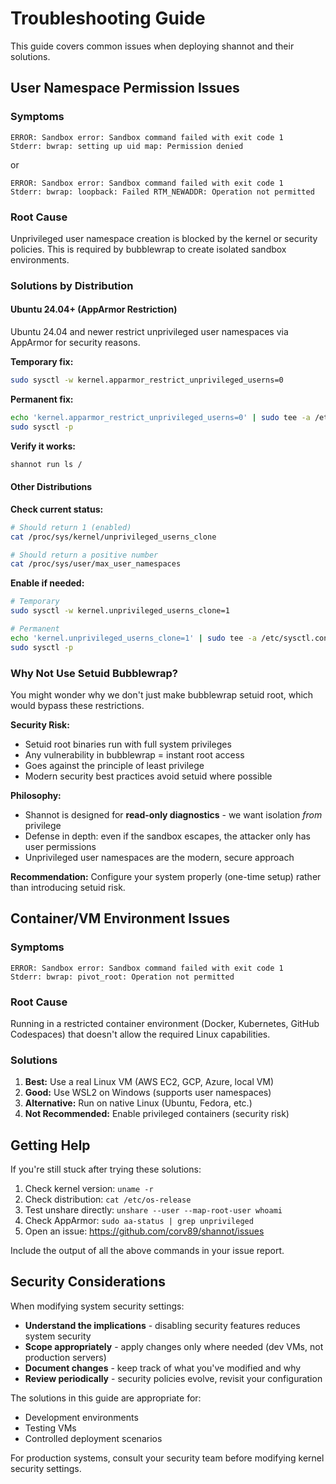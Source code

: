 # Troubleshooting Guide

This guide covers common issues when deploying shannot and their solutions.

## User Namespace Permission Issues

### Symptoms

```
ERROR: Sandbox error: Sandbox command failed with exit code 1
Stderr: bwrap: setting up uid map: Permission denied
```

or

```
ERROR: Sandbox error: Sandbox command failed with exit code 1
Stderr: bwrap: loopback: Failed RTM_NEWADDR: Operation not permitted
```

### Root Cause

Unprivileged user namespace creation is blocked by the kernel or security policies. This is required by bubblewrap to create isolated sandbox environments.

### Solutions by Distribution

#### Ubuntu 24.04+ (AppArmor Restriction)

Ubuntu 24.04 and newer restrict unprivileged user namespaces via AppArmor for security reasons.

**Temporary fix:**
```bash
sudo sysctl -w kernel.apparmor_restrict_unprivileged_userns=0
```

**Permanent fix:**
```bash
echo 'kernel.apparmor_restrict_unprivileged_userns=0' | sudo tee -a /etc/sysctl.conf
sudo sysctl -p
```

**Verify it works:**
```bash
shannot run ls /
```

#### Other Distributions

**Check current status:**
```bash
# Should return 1 (enabled)
cat /proc/sys/kernel/unprivileged_userns_clone

# Should return a positive number
cat /proc/sys/user/max_user_namespaces
```

**Enable if needed:**
```bash
# Temporary
sudo sysctl -w kernel.unprivileged_userns_clone=1

# Permanent
echo 'kernel.unprivileged_userns_clone=1' | sudo tee -a /etc/sysctl.conf
sudo sysctl -p
```

### Why Not Use Setuid Bubblewrap?

You might wonder why we don't just make bubblewrap setuid root, which would bypass these restrictions.

**Security Risk:**
- Setuid root binaries run with full system privileges
- Any vulnerability in bubblewrap = instant root access
- Goes against the principle of least privilege
- Modern security best practices avoid setuid where possible

**Philosophy:**
- Shannot is designed for **read-only diagnostics** - we want isolation *from* privilege
- Defense in depth: even if the sandbox escapes, the attacker only has user permissions
- Unprivileged user namespaces are the modern, secure approach

**Recommendation:**
Configure your system properly (one-time setup) rather than introducing setuid risk.

## Container/VM Environment Issues

### Symptoms

```
ERROR: Sandbox error: Sandbox command failed with exit code 1
Stderr: bwrap: pivot_root: Operation not permitted
```

### Root Cause

Running in a restricted container environment (Docker, Kubernetes, GitHub Codespaces) that doesn't allow the required Linux capabilities.

### Solutions

1. **Best:** Use a real Linux VM (AWS EC2, GCP, Azure, local VM)
2. **Good:** Use WSL2 on Windows (supports user namespaces)
3. **Alternative:** Run on native Linux (Ubuntu, Fedora, etc.)
4. **Not Recommended:** Enable privileged containers (security risk)

## Getting Help

If you're still stuck after trying these solutions:

1. Check kernel version: `uname -r`
2. Check distribution: `cat /etc/os-release`
3. Test unshare directly: `unshare --user --map-root-user whoami`
4. Check AppArmor: `sudo aa-status | grep unprivileged`
5. Open an issue: https://github.com/corv89/shannot/issues

Include the output of all the above commands in your issue report.

## Security Considerations

When modifying system security settings:

- **Understand the implications** - disabling security features reduces system security
- **Scope appropriately** - apply changes only where needed (dev VMs, not production servers)
- **Document changes** - keep track of what you've modified and why
- **Review periodically** - security policies evolve, revisit your configuration

The solutions in this guide are appropriate for:
- Development environments
- Testing VMs
- Controlled deployment scenarios

For production systems, consult your security team before modifying kernel security settings.
